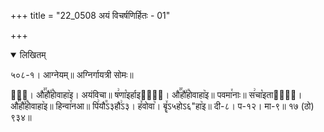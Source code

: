 +++
title = "22_0508 अयं विचर्षणिर्हितः - 01"

+++
<details open><summary>लिखितम्</summary>

५०८-१। आग्नेयम्॥ अग्निर्गायत्री सोमः॥

आ꣢᳐। औ꣣꣯हौ꣤꣯होवाहा꣥इ। अयंविचा॥ ष꣢णा꣡इर्हाइता꣢᳐। औ꣣꣯हौ꣤꣯होवाहा꣥इ॥ पवमा꣯नाः॥ स꣢चा꣡इताता꣢᳐। औ꣣꣯हौ꣤꣯होवाहा꣥इ॥ हिन्वा꣯नआ॥ पि꣢यौ꣭ऽ३हौ꣢ऽ३। ह꣤वोवा꣥। बॄ꣤ऽ५होऽ६"हा꣥इ॥ दी-८। प-१२। मा-९॥ १७ (ठो) ९३४॥
</details>